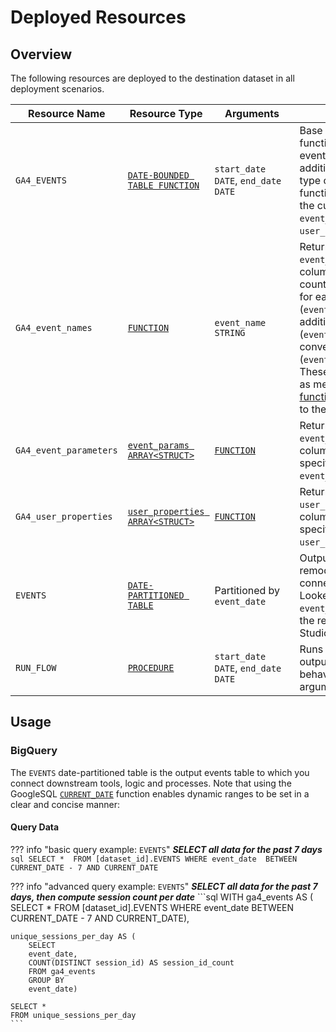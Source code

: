 # Deployed Resources

## Overview
The following resources are deployed to the destination dataset in all deployment scenarios.

| Resource Name <div style="width:160px"></div>| Resource Type <div style="width:120px"></div>| Arguments <div style="width:120px"></div>| Resource Description
| --- | --- | --- | -- |
| `GA4_EVENTS` | [`DATE-BOUNDED TABLE FUNCTION`](../../terminology.md) | `start_date DATE`, `end_date DATE` |Base date-bounded table function (DBTF) containing GA4 event-level data with some additional utility columns, data type conversions and decoder function references to include the custom flat `STRUCT` columns `event_count`, `event_param` and `user_property`.
| `GA4_event_names` | [`FUNCTION`](../../terminology.md) | `event_name STRING`  | Returns the custom flat `STRUCT` `event_count` containing sub-columns representing event counts (`1` or `NULL` at event level) for each `event_name` (`event_count.[event_name]`) in addition to total events (`event_count.total_events`) and conversions (`event_count.total_conversions`). These sub-columns can be used as metrics, and [aggregate functions](https://cloud.google.com/bigquery/docs/reference/standard-sql/aggregate_functions) can be applied directly to them.
| `GA4_event_parameters` | [`event_params ARRAY<STRUCT>`](https://support.google.com/analytics/answer/7029846?hl=en#zippy=%2Cevent) | [`FUNCTION`](../../terminology.md) | Returns the custom flat `STRUCT` `event_param` comprising sub-columns which contain type-specific values for each `event_params` `key`.
| `GA4_user_properties` | [`user_properties ARRAY<STRUCT>`](https://support.google.com/analytics/answer/7029846?hl=en#zippy=%2Cuser) | [`FUNCTION`](../../terminology.md) | Returns the custom flat `STRUCT` `user_property` comprising sub-columns which contain type-specific values for each `user_properties` `key`.
| `EVENTS` | [`DATE-PARTITIONED TABLE`](../../terminology.md) | Partitioned by `event_date` | Output table containing remodelled event data. To connect this table optimally to Looker Studio, use the `event_date` partitioning column as the report date field in Looker Studio.
| `RUN_FLOW`| [`PROCEDURE`](../../terminology.md)  | `start_date DATE`, `end_date DATE` | Runs the flow to refresh the output `EVENTS` table, with the behaviour controlled by the arguments.

## Usage
### BigQuery
The `EVENTS` date-partitioned table is the output events table to which you connect downstream tools, logic and processes. Note that using the GoogleSQL [`CURRENT_DATE`](https://cloud.google.com/bigquery/docs/reference/standard-sql/date_functions#current_date) function enables dynamic ranges to be set in a clear and concise manner:

#### Query Data
??? info "basic query example: `EVENTS`"
    ***SELECT all data for the past 7 days***
    ```sql
    SELECT * 
    FROM [dataset_id].EVENTS
    WHERE event_date 
    BETWEEN CURRENT_DATE - 7
    AND CURRENT_DATE
    ```

??? info "advanced query example: `EVENTS`"
    ***SELECT all data for the past 7 days, then compute session count per date***
    ```sql
    WITH 
    ga4_events AS (
        SELECT * 
        FROM [dataset_id].EVENTS
        WHERE event_date 
        BETWEEN CURRENT_DATE - 7
        AND CURRENT_DATE),

    unique_sessions_per_day AS (
        SELECT 
        event_date,
        COUNT(DISTINCT session_id) AS session_id_count
        FROM ga4_events
        GROUP BY
        event_date)

    SELECT *
    FROM unique_sessions_per_day
    ```